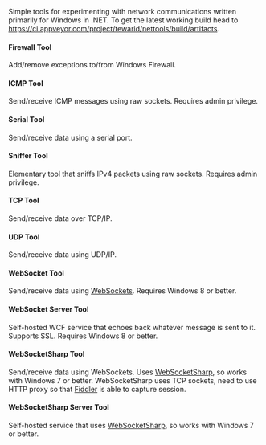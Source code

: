Simple tools for experimenting with network communications written primarily for Windows in .NET. To get the latest working build head to https://ci.appveyor.com/project/tewarid/nettools/build/artifacts.

#### Firewall Tool
Add/remove exceptions to/from Windows Firewall.

#### ICMP Tool
Send/receive ICMP messages using raw sockets. Requires admin privilege.

#### Serial Tool
Send/receive data using a serial port.

#### Sniffer Tool
Elementary tool that sniffs IPv4 packets using raw sockets. Requires admin privilege.

#### TCP Tool
Send/receive data over TCP/IP.

#### UDP Tool
Send/receive data using UDP/IP.

#### WebSocket Tool
Send/receive data using [WebSockets](https://msdn.microsoft.com/en-us/library/system.net.websockets.websocket.aspx). Requires Windows 8 or better.

#### WebSocket Server Tool
Self-hosted WCF service that echoes back whatever message is sent to it. Supports SSL. Requires Windows 8 or better.

#### WebSocketSharp Tool
Send/receive data using WebSockets. Uses [WebSocketSharp](https://github.com/sta/websocket-sharp), so works with Windows 7 or better. WebSocketSharp uses TCP sockets, need to use HTTP proxy so that [Fiddler](http://www.telerik.com/fiddler) is able to capture session.

#### WebSocketSharp Server Tool
Self-hosted service that uses [WebSocketSharp](https://github.com/sta/websocket-sharp), so works with Windows 7 or better.
